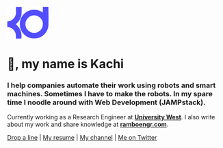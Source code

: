 [![Logo](https://github.com/kachdekan/kachdekan.github.io/blob/master/Logo.png)](https://kachdekan.github.io/)

👋, my name is Kachi
====================

### I help companies automate their work using robots and smart machines. Sometimes I have to make the robots. In my spare time I noodle around with Web Development (JAMPstack).

Currently working as a Research Engineer at **[University West](https://www.hv.se)**. I also write about my work and share knowledge at **[ramboengr.com](https://www.ramboengr.com)**.

[Drop a line](mailto:kachdekan@gmail.com) | [My resume](https://linkedin.com/in/kachisa) | [My channel](https://www.youtube.com/channel/UC9miq4ssnD2T6Id5GeaI6JA) | [Me on Twitter](https://twitter.com/kachdekan)
